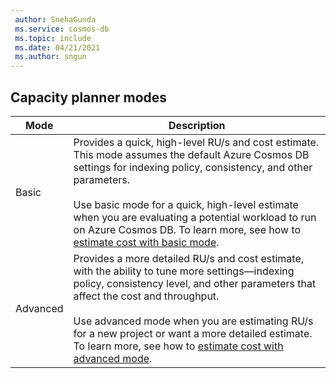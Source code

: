 ```yaml
---
 author: SnehaGunda
 ms.service: cosmos-db
 ms.topic: include
 ms.date: 04/21/2021
 ms.author: sngun
---
```


## Capacity planner modes


|**Mode**  |**Description**  |
|---------|---------|
|Basic|Provides a quick, high-level RU/s and cost estimate. This mode assumes the default Azure Cosmos DB settings for indexing policy, consistency, and other parameters. <br/><br/>Use basic mode for a quick, high-level estimate when you are evaluating a potential workload to run on Azure Cosmos DB. To learn more, see how to [estimate cost with basic mode](#basic-mode).|
|Advanced|Provides a more detailed RU/s and cost estimate, with the ability to tune more settings—indexing policy, consistency level, and other parameters that affect the cost and throughput. <br/><br/>Use advanced mode when you are estimating RU/s for a new project or want a more detailed estimate. To learn more, see how to [estimate cost with advanced mode](#advanced-mode).|
